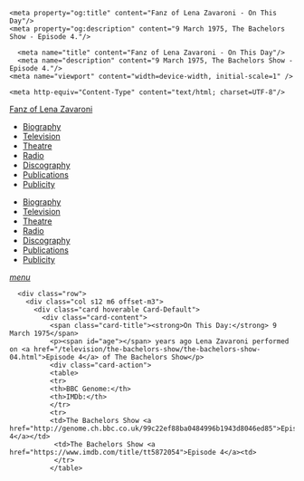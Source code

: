 <!DOCTYPE html>
<html>
<head>
<!--  Enabled DNS prefetching  -->
<meta http-equiv="x-dns-prefetch-control" content="on">

   <!-- Meta Tags properties  -->
    <meta property="og:title" content="Fanz of Lena Zavaroni - On This Day"/>
	<meta property="og:description" content="9 March 1975, The Bachelors Show - Episode 4."/>

   <!-- Meta Tags names  -->
      <meta name="title" content="Fanz of Lena Zavaroni - On This Day"/>
	  <meta name="description" content="9 March 1975, The Bachelors Show - Episode 4."/>
    <meta name="viewport" content="width=device-width, initial-scale=1" />

<!-- Twitter Card Meta Tags  -->
<meta name="twitter:card" content="summary" />

    <meta http-equiv="Content-Type" content="text/html; charset=UTF-8"/>

  <!-- CSS  -->
  <link rel="stylesheet" href="https://cdnjs.cloudflare.com/ajax/libs/font-awesome/4.7.0/css/font-awesome.min.css"/>
  <link href="https://fonts.googleapis.com/icon?family=Material+Icons" rel="stylesheet"/>
  <link href="/css/materialize.css" type="text/css" rel="stylesheet" media="screen,projection"/>
  <link href="/css/style.css" type="text/css" rel="stylesheet" media="screen,projection"/>

  <title>On This Day: 9 March 1975</title>
   </head>

   <body>
<nav>
<div class="nav-wrapper container" style="width:100%">
<a id="logo-container" href="/index.html" class="brand-logo truncate">Fanz of Lena Zavaroni</a>
<ul class="right hide-on-med-and-down">
<li><a href="/biography/biography.html"><i class="fa fa-female"></i> Biography</a></li>
<li><a href="/television/television.html"><i class="fa fa-television"></i> Television</a></li>
<li><a href="/theatre/theatre.html"><i class="fa fa-institution"></i> Theatre</a></li>
<li><a href="/radio/radio.html"><i class="fa fa-microphone"></i> Radio</a></li>
<li><a href="/discography/discography.html"><i class="fa fa-music"></i> Discography</a></li>
<li><a href="/publications/publications.html"><i class="fa fa-newspaper-o"></i> Publications</a></li>
<li><a href="/publicity/publicity.html"><i class="fa fa-photo"></i> Publicity</a></li>

</ul>

<ul id="nav-mobile" class="side-nav">
<li><a href="/biography/biography.html"><i class="fa fa-female"></i> Biography</a></li>
<li><a href="/television/television.html"><i class="fa fa-television"></i> Television</a></li>
<li><a href="/theatre/theatre.html"><i class="fa fa-institution"></i> Theatre</a></li>
<li><a href="/radio/radio.html"><i class="fa fa-microphone"></i> Radio</a></li>
<li><a href="/discography/discography.html"><i class="fa fa-music"></i> Discography</a></li>
<li><a href="/publications/publications.html"><i class="fa fa-newspaper-o"></i> Publications</a></li>
<li><a href="/publicity/publicity.html"><i class="fa fa-photo"></i> Publicity</a></li>

</ul>
<a href="#" data-activates="nav-mobile" class="button-collapse"><i class="material-icons">menu</i></a>
</div>
</nav>

  <main>
    <article>

      <div class="row">
        <div class="col s12 m6 offset-m3">
          <div class="card hoverable Card-Default">
            <div class="card-content">
              <span class="card-title"><strong>On This Day:</strong> 9 March 1975</span>
              <p><span id="age"></span> years ago Lena Zavaroni performed on <a href="/television/the-bachelors-show/the-bachelors-show-04.html">Episode 4</a> of The Bachelors Show</p>
			  <div class="card-action">
			  <table>
			  <tr>
			  <th>BBC Genome:</th>
			  <th>IMDb:</th>
			  </tr>
			  <tr>
			  <td>The Bachelors Show <a href="http://genome.ch.bbc.co.uk/99c22ef88ba0484996b1943d8046ed85">Episode 4</a></td>
			   <td>The Bachelors Show <a href="https://www.imdb.com/title/tt5872054">Episode 4</a><td>
			   </tr>
			  </table>
  </div>
</div></div></div></div>
    </article>
  </main>

<!-- Script for calculating number of years ago -->
<script>
var dob = '19750309';
var year = Number(dob.substr(0, 4));
var month = Number(dob.substr(4, 2)) - 1;
var day = Number(dob.substr(6, 2));
var today = new Date();
var age = today.getFullYear() - year;
if (today.getMonth() < month || (today.getMonth() == month && today.getDate() < day)) {
  age--;
}
document.getElementById("age").innerHTML=age;
</script>
</body>
</html>
